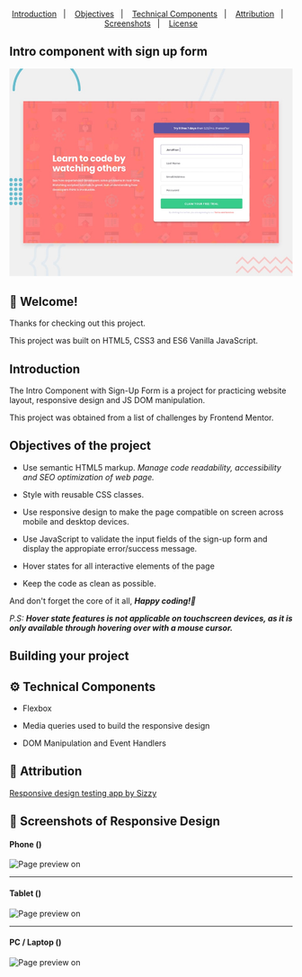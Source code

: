 <p align="center">
  <a href="#introduction">Introduction</a>&nbsp;&nbsp;&nbsp;|&nbsp;&nbsp;&nbsp;
  <a href="#objectives-of-the-project">Objectives</a>&nbsp;&nbsp;&nbsp;|&nbsp;&nbsp;&nbsp;
  <a href="#gear-technical-components">Technical Components</a>&nbsp;&nbsp;&nbsp;|&nbsp;&nbsp;&nbsp;
  <a href="#bookmark-attribution">Attribution</a>&nbsp;&nbsp;&nbsp;|&nbsp;&nbsp;&nbsp;
  <a href="#camera_flash-screenshots-of-responsive-design">Screenshots</a>&nbsp;&nbsp;&nbsp;|&nbsp;&nbsp;&nbsp;
  <a href="#memo-license">License</a>
</p>

## Intro component with sign up form

![Design preview for the Intro component with sign up form coding challenge](./design/desktop-preview.jpg)

## 👋 Welcome!

Thanks for checking out this project.

This project was built on HTML5, CSS3 and ES6 Vanilla JavaScript.

## Introduction

The Intro Component with Sign-Up Form is a project for practicing website layout, responsive design and JS DOM manipulation. 

This project was obtained from a list of challenges by Frontend Mentor.

## Objectives of the project

* Use semantic HTML5 markup. *Manage code readability, accessibility and SEO optimization of web page.*

* Style with reusable CSS classes. 

* Use responsive design to make the page compatible on screen across mobile and desktop devices.

* Use JavaScript to validate the input fields of the sign-up form and display the appropiate error/success message.

* Hover states for all interactive elements of the page

* Keep the code as clean as possible.

And don't forget the core of it all, _**Happy coding!🚀**_

_P.S:_ _**Hover state features is not applicable on touchscreen devices, as it is only available through hovering over with a mouse cursor.**_
## Building your project

## :gear: Technical Components

* Flexbox

* Media queries used to build the responsive design

* DOM Manipulation and Event Handlers

## :bookmark: Attribution

[Responsive design testing app by Sizzy](https://a.paddle.com/v2/click/49831/114619?link=1947/ "Sizzy.co")

## :camera_flash: Screenshots of Responsive Design

#### Phone ()
![Page preview on ](./screenshots/.png)
<hr />

#### Tablet ()
![Page preview on ](./screenshots/.png)
<hr />

#### PC / Laptop ()
![Page preview on ](./screenshots/.png)
